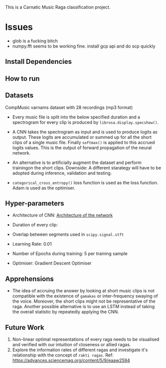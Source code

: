 This is a Carnatic Music Raga classification project.

# Issues
- glob is a fucking bitch
- numpy.fft seems to be working fine. install gcp api and do scp quickly

## Install Dependencies

## How to run

## Datasets
CompMusic varnams dataset with 28 recordings (mp3 format)

- Every music file is split into the below specified duration and a spectrogram for every clip is produced by `librosa.display.specshow()`.

- A CNN takes the spectrogram as input and is used to produce logits as output. These logits are accumulated or summed up for all the short clips of a single music file. Finally `softmax()` is applied to this accrued logits values. This is the output of forward propagation of the neural network.

- An alternative is to artificially augment the dataset and perform trainingon the short clips. Downside: A different starategy will have to be adopted during inference, validation and testing.

- `categorical_cross_entropy()` loss function is used as the loss function. Adam is used as the optimiser.

## Hyper-parameters 
- Architecture of CNN: 
[Architecture of the network](/results/arch.png)


- Duration of every clip:
- Overlap between segments used in `scipy.signal.stft`
- Learning Rate: 0.01
- Number of Epochs during training: 5 per training sample
- Optimiser: Gradient Descent Optimiser

## Apprehensions
- The idea of accruing the answer by looking at short music clips is not compatible with the existence of `gamakas` or inter-frequency swaying of the voice. Moreover, the short clips might not be representative of the raga. Another possible alternative is to use an LSTM instead of taking the overall statistic by repeatedly applying the CNN.

## Future Work
1. Non-linear optimal representations of every raga needs to be visualised and verified with our intuition of closeness or allied ragas.
2. Explore the information rates of different ragas and investigate it's relationship with the concept of `rakti ragas`. 
Ref: https://advances.sciencemag.org/content/5/9/eaaw2594

